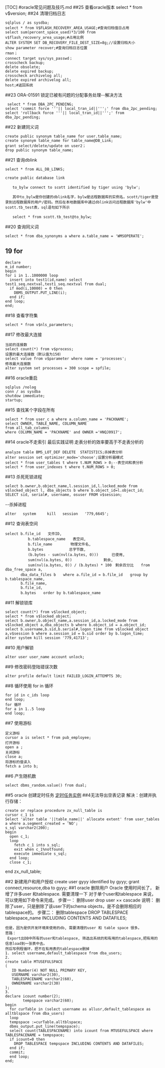 [TOC]
#oracle常见问题及技巧.md
##25 查看oracle版本
	select * from v$version; 
##24 清理归档日志

	sqlplus / as sysdba;
	select * from V$FLASH_RECOVERY_AREA_USAGE;#查询归档值日占用
	select sum(percent_space_used)*3/100 from v$flash_recovery_area_usage;#占用比例
	ALTER SYSTEM SET DB_RECOVERY_FILE_DEST_SIZE=8g;//设置归档大小
	show parameter recover;#查询归档日志位置
	rman；
	connect target sys/sys_passwd；
	crosscheck backup; 
	delete obsolete;
	delete expired backup;
	crosscheck archivelog all; 
	delete expired archivelog all; 
	host;#返回系统


##23 ORA-01591 锁定已被有问题的分配事务处理--解决方法

	 select * from DBA_2PC_PENDING;
	select 'commit force '''|| local_tran_id||''';' from dba_2pc_pending;
	select 'rollback force '''|| local_tran_id||''';' from dba_2pc_pending;

##22 新建同义词

	create public synonym table_name for user.table_name;
	create synonym table_name for table_name@DB_Link;
	grant select/delete/update on user2；
	drop public synonym table_name;

##21 查询dblink

	select * from ALL_DB_LINKS;

	create public database link

	　　to_bylw connect to scott identified by tiger using 'bylw';

	　　其中to_bylw是你创建的dblink名字，bylw是远程数据库的实例名，scott/tiger是登录到远程数据库的用户/密码。然后在本地数据库中通过dblink访问远程数据库'bylw'中scott.tb_test表，sql语句如下所示

	　　select * from scott.tb_test@to_bylw;
##20 查询同义词
	
	select * from dba_synonyms a where a.table_name = 'WMSOPERATE';

## 19 for  

	declare
	m_id number; 
	begin
	for i in 1..1000000 loop
	  insert into test1(id,name) select test1_seq.nextval,test1_seq.nextval from dual;
	  if mod(i,10000) = 0 then
	    DBMS_OUTPUT.PUT_LINE(i);
	  end if;
	end loop;
	end;

##18 查看字符集

	select * from v$nls_parameters;

##17 修改最大连接

	当前的连接数 
	select count(*) from v$process; 
	设置的最大连接数（默认值为150） 
	select value from v$parameter where name = 'processes'; 
	修改最大连接数 
	alter system set processes = 300 scope = spfile; 

##16 oracle重启

	sqlplus /nolog
	conn / as sysdba
	shutdow immediate;
	startup;

##15 查找某个字段在所有

	select * from user_c a where a.column_name = 'PACKNAME';
	select OWNER, TABLE_NAME, COLUMN_NAME
	from all_tab_columns 
	where COLUMN_NAME = 'PACKNAME' and OWNER ='HNQJ0917';

##14  oracle不走索引
最后实践证明 走表分析的效率要高于不走表分析的  

	analyze table BMS_LOT_DEF DELETE  STATISTICS;杀掉表分析
	alter session set optimizer_mode='choose';设置分析器模式
	select * from user_tables t where t.NUM_ROWS > 0;--表空间和表分析
	select * from user_indexes t where t.NUM_ROWS > 0;



##13 杀死死锁进程

	select b.owner,b.object_name,l.session_id,l.locked_mode from v$locked_object l, dba_objects b where b.object_id=l.object_id;
	SELECT sid, serial#, username, osuser FROM v$session; 

--杀掉进程 

	alter   system     kill   session   '779,6645';

##12 查询表空间

	select b.file_id　　文件ID,
	       　　b.tablespace_name　　表空间,
	       　　b.file_name　　　　　物理文件名,
	       　　b.bytes　　　　　　　总字节数,
	       　　(b.bytes - sum(nvl(a.bytes, 0))) 　　　已使用,
	       　　sum(nvl(a.bytes, 0)) 　　　　　　　　剩余,
	       　　sum(nvl(a.bytes, 0)) / (b.bytes) * 100　剩余百分比　　from dba_free_space a,
	       dba_data_files b　　where a.file_id = b.file_id　　group by b.tablespace_name,
	       b.file_name,
	       b.file_id,
	       b.bytes　　order by b.tablespace_name
##11 解锁锁库

	select count(*) from v$locked_object;
	select * from v$locked_object;
	select b.owner,b.object_name,a.session_id,a.locked_mode from v$locked_object a,dba_objects b where b.object_id = a.object_id;
	select b.username,b.sid,b.serial#,logon_time from v$locked_object a,v$session b where a.session_id = b.sid order by b.logon_time;
	alter system kill session '779,41713';

##10 用户解锁  
	
	alter user user_name account unlock;

##9 修改密码登陆错误次数
	
	alter profile default limit FAILED_LOGIN_ATTEMPTS 30;

##8 循环使用
for in 循环   

	for id in c_ids loop
	end loop;
	for 循环
	for a in 1..5 loop
	end loop;

##7 使用游标

	定义游标
	cursor a is select * from pub_employee;
	打开游标
	open a ;
	关闭游标
	close a;
	将游标的值读入
	fetch a into b;

##6 产生随机数

	select dbms_random.value() from dual;

##5 oracle 创建定时任务
[定时任务实例](10.oracle基础.md)
##4无法导出空表记录 
解决：创建并执行存储：

	create or replace procedure zx_null_table is
	cursor c_1 is
	Select 'alter table '||table_name||' allocate extent' from user_tables a where a.segment_created = 'NO';
	s_sql varchar2(200);
	begin
	  open c_1;
	  loop
	    fetch c_1 into s_sql;
	    exit when c_1%notfound;
	    execute immediate s_sql;
	  end loop;
	  close c_1;
end zx_null_table; 

##2 新建用户和用户授权
create user gyyy identified by gyyy;
grant connect,resource,dba to gyyy;
##1 oracle 删除用户
	 Oracle 使用时间长了， 新增了许多user 和tablespace. 需要清理一下
	对于单个user和tablespace 来说， 可以使用如下命令来完成。
	 步骤一：  删除user
	drop user ×× cascade
	说明： 删除了user，只是删除了该user下的schema objects，是不会删除相应的tablespace的。
	步骤二： 删除tablespace
	DROP TABLESPACE tablespace_name INCLUDING CONTENTS AND DATAFILES;


	但是，因为是供开发环境来使用的db, 需要清理的user 和 table space 很多。
	思路：
	 Export出DB中所有的user和tablespace, 筛选出系统的和有用的tablespace,把有用的信息load到一张表中去。
	然后写例程循环，把不在有用表的tablespace删掉
	1. select username,default_tablespace from dba_users;
	2.  
	create table MTUSEFULSPACE
	(
	   ID Number(4) NOT NULL PRIMARY KEY,
	   USERNAME varchar2(30),
	   TABLESPACENAME varchar2(60),
	   OWNERNAME varchar2(30)
	);
	3.
	declare icount number(2);
	        tempspace varchar2(60);
	begin
	  for curTable in (select username as allusr,default_tablespace as alltblspace from dba_users)
	  loop
	  tempspace :=curTable.alltblspace;
	  dbms_output.put_line(tempspace);
	  select count(TABLESPACENAME) into icount from MTUSEFULSPACE where TABLESPACENAME = tempspace;
	  if icount=0 then
	    DROP TABLESPACE tempspace INCLUDING CONTENTS AND DATAFILES;
	  end if;
	  commit;
	  end loop;
	end;


